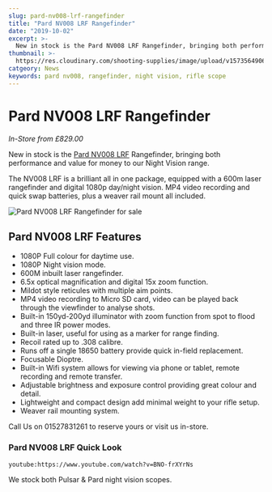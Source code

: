 ```yaml
---
slug: pard-nv008-lrf-rangefinder
title: "Pard NV008 LRF Rangefinder"
date: "2019-10-02"
excerpt: >-
  New in stock is the Pard NV008 LRF Rangefinder, bringing both performance and value for money to our Night Vision range.
thumbnail: >-
  https://res.cloudinary.com/shooting-supplies/image/upload/v1573564906/PardNV008LRFRangefinder_orrkzp-1_vlvhvz.jpg
catgeory: News
keywords: pard nv008, rangefinder, night vision, rifle scope
---
```


# **Pard NV008 LRF Rangefinder**

_In-Store from £829.00_

New in stock is the [Pard NV008 LRF](/product/pard-nv008-lrf-digital-scope/) Rangefinder, bringing both performance and value for money to our Night Vision range.

The NV008 LRF is a brilliant all in one package, equipped with a 600m laser rangefinder and digital 1080p day/night vision. MP4 video recording and quick swap batteries, plus a weaver rail mount all included.

![Pard NV008 LRF Rangefinder for sale](https://res.cloudinary.com/shooting-supplies/image/upload/v1573564906/PardNV008LRFRangefinder_orrkzp-1_vlvhvz.jpg)

## Pard NV008 LRF Features

- 1080P Full colour for daytime use.
- 1080P Night vision mode.
- 600M inbuilt laser rangefinder.
- 6.5x optical magnification and digital 15x zoom function.
- Mildot style reticules with multiple aim points.
- MP4 video recording to Micro SD card, video can be played back through the viewfinder to analyse shots.
- Built-in 150yd-200yd illuminator with zoom function from spot to flood and three IR power modes.
- Built-in laser, useful for using as a marker for range finding.
- Recoil rated up to .308 calibre.
- Runs off a single 18650 battery provide quick in-field replacement.
- Focusable Dioptre.
- Built-in Wifi system allows for viewing via phone or tablet, remote recording and remote transfer.
- Adjustable brightness and exposure control providing great colour and detail.
- Lightweight and compact design add minimal weight to your rifle setup.
- Weaver rail mounting system.

Call Us on 01527831261 to reserve yours or visit us in-store.

### Pard NV008 LRF Quick Look

`youtube:https://www.youtube.com/watch?v=BNO-frXYrNs`

We stock both Pulsar & Pard night vision scopes.
